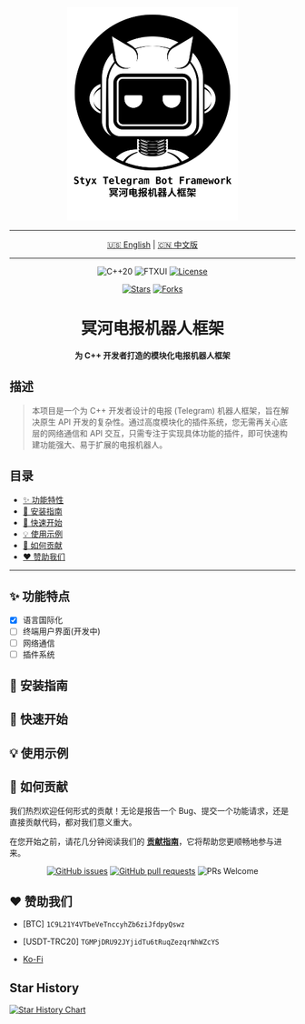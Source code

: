 <p align="center">
    <img src="Styx-Telegram-Bot-Framework.svg" alt="Styx Telegram Bot Framework Logo" width="300"/>
</p>

<hr/>

<p align="center">
  <a href="README.md">🇺🇸 English</a> | <a href="README.zh-CN.md">🇨🇳 中文版</a>
</p>

<hr/>

<p align="center">
  <!-- 核心技术 -->
  <img src="https://img.shields.io/badge/C++-20-blue.svg?style=flat-square&logo=c%2B%2B&logoColor=white" alt="C++20">
  <img src="https://img.shields.io/badge/TUI-FTXUI-blueviolet.svg?style=flat-square" alt="FTXUI">
  <!-- 许可证 -->
  <a href="LICENSE"><img src="https://img.shields.io/badge/License-AGPL_v3-blue.svg?style=flat-square" alt="License"></a>
</p>

<p align="center">
  <!-- 社交徽章 -->
  <a href="https://github.com/OasisPioneer/StyxTelegramBotFramework/stargazers"><img src="https://img.shields.io/github/stars/OasisPioneer/StyxTelegramBotFramework?style=social" alt="Stars"></a>
  <a href="https://github.com/OasisPioneer/StyxTelegramBotFramework/network/members"><img src="https://img.shields.io/github/forks/OasisPioneer/StyxTelegramBotFramework?style=social" alt="Forks"></a>
</p>

<h1 align="center">
冥河电报机器人框架
</h1>

<p align="center">
  <b>为 C++ 开发者打造的模块化电报机器人框架</b>
</p>

## 描述

> 本项目是一个为 C++ 开发者设计的电报 (Telegram) 机器人框架，旨在解决原生 API 开发的复杂性。通过高度模块化的插件系统，您无需再关心底层的网络通信和
> API 交互，只需专注于实现具体功能的插件，即可快速构建功能强大、易于扩展的电报机器人。

## 目录

- [✨ 功能特性](#-功能特点)
- [🔧 安装指南](#-安装指南)
- [🚀 快速开始](#-快速开始)
- [💡 使用示例](#-使用示例)
- [🤝 如何贡献](#-如何贡献)
- [❤️ 赞助我们](#-赞助我们)

---

## ✨ 功能特点

* [X] 语言国际化
* [ ] 终端用户界面(开发中)
* [ ] 网络通信
* [ ] 插件系统

## 🔧 安装指南

## 🚀 快速开始

## 💡 使用示例

## 🤝 如何贡献

我们热烈欢迎任何形式的贡献！无论是报告一个 Bug、提交一个功能请求，还是直接贡献代码，都对我们意义重大。

在您开始之前，请花几分钟阅读我们的 **[贡献指南](./Docs/CONTRIBUTING.zh-CN.md)**，它将帮助您更顺畅地参与进来。

<p align="center">
  <a href="https://github.com/OasisPioneer/StyxTelegramBotFramework/issues"><img src="https://img.shields.io/github/issues/OasisPioneer/StyxTelegramBotFramework?style=flat-square" alt="GitHub issues"></a>
  <a href="https://github.com/OasisPioneer/StyxTelegramBotFramework/pulls"><img src="https://img.shields.io/github/issues-pr/OasisPioneer/StyxTelegramBotFramework?style=flat-square" alt="GitHub pull requests"></a>
  <img src="https://img.shields.io/badge/PRs-welcome-brightgreen.svg?style=flat-square" alt="PRs Welcome">
</p>

## ❤️ 赞助我们

* [BTC] `1C9L21Y4VTbeVeTnccyhZb6ziJfdpyQswz`
* [USDT-TRC20] `TGMPjDRU92JYjidTu6tRuqZezqrNhWZcYS`

* [Ko-Fi](https://ko-fi.com/oasispioneer)

## Star History

[![Star History Chart](https://api.star-history.com/svg?repos=OasisPioneer/StyxTelegramBotFramework&type=Date)](https://www.star-history.com/#OasisPioneer/StyxTelegramBotFramework&Date)